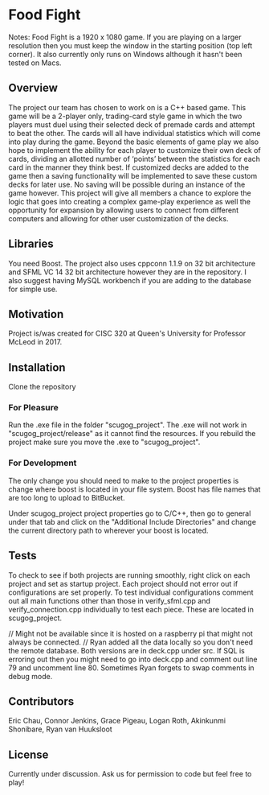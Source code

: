 # Food Fight
Notes: Food Fight is a 1920 x 1080 game. If you are playing on a larger resolution then you must keep the window in the starting position (top left corner). It also currently only runs on Windows although it hasn't been tested on Macs.

## Overview

The project our team has chosen to work on is a C++ based game. This game will be a 2-player only, trading-card style game in which the two players must duel using their selected deck of premade cards and attempt to beat the other. The cards will all have individual statistics which will come into play during the game. Beyond the basic elements of game play we also hope to implement the ability for each player to customize their own deck of cards, dividing an allotted number of ‘points’ between the statistics for each card in the manner they think best. If customized decks are added to the game then a saving functionality will be implemented to save these custom decks for later use. No saving will be possible during an instance of the game however. This project will give all members a chance to explore the logic that goes into creating a complex game-play experience as well the opportunity for expansion by allowing users to connect from different computers and allowing for other user customization of the decks. 

## Libraries

You need Boost. The project also uses cppconn 1.1.9 on 32 bit architecture and SFML VC 14 32 bit architecture however they are in the repository. I also suggest having MySQL workbench if you are adding to the database for simple use.

## Motivation

Project is/was created for CISC 320 at Queen's University for Professor McLeod in 2017.

## Installation

Clone the repository

### For Pleasure
Run the .exe file in the folder "scugog_project". The .exe will not work in "scugog_project/release" as it cannot find the resources. If you rebuild the project make sure you move the .exe to "scugog_project".

### For Development
The only change you should need to make to the project properties is change where boost is located in your file system. Boost has file names that are too long to upload to BitBucket.

Under scugog_project project properties go to C/C++, then go to general under that tab and click on the "Additional Include Directories" and change the current directory path to wherever your boost is located.

## Tests

To check to see if both projects are running smoothly, right click on each project and set as startup project. Each project should not error out if configurations are set properly. To test individual configurations comment out all main functions other than those in verify_sfml.cpp and verify_connection.cpp individually to test each piece. These are located in scugog_project.

// Might not be available since it is hosted on a raspberry pi that might not always be connected.
// Ryan added all the data locally so you don't need the remote database. Both versions are in deck.cpp under src.
If SQL is erroring out then you might need to go into deck.cpp and comment out line 79 and uncomment line 80. Sometimes Ryan forgets to swap comments in debug mode.

## Contributors

Eric Chau, Connor Jenkins, Grace Pigeau, Logan Roth, Akinkunmi Shonibare, Ryan van Huuksloot

## License
Currently under discussion. Ask us for permission to code but feel free to play!
